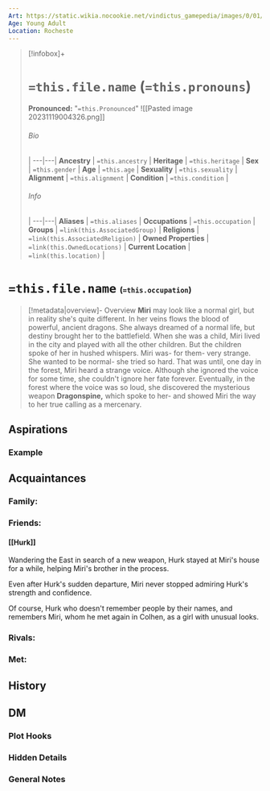 ```yaml
---
Art: https://static.wikia.nocookie.net/vindictus_gamepedia/images/0/01/Miri_%28NPC_Icon%29.png/revision/latest?cb=20200430035640
Age: Young Adult
Location: Rocheste
---
```


> [!infobox]+
> # `=this.file.name` (`=this.pronouns`)
> **Pronounced:**  "`=this.Pronounced`"
![[Pasted image 20231119004326.png]]
> ###### Bio
>  |
> ---|---|
> **Ancestry** | `=this.ancestry` |
> **Heritage** | `=this.heritage` |
> **Sex** | `=this.gender` |
> **Age** | `=this.age` |
> **Sexuality** | `=this.sexuality` |
> **Alignment** | `=this.alignment` |
> **Condition** | `=this.condition` |
> ###### Info
>  |
> ---|---|
> **Aliases** | `=this.aliases` |
> **Occupations** | `=this.occupation` |
> **Groups** | `=link(this.AssociatedGroup)` |
> **Religions** | `=link(this.AssociatedReligion)` |
> **Owned Properties** | `=link(this.OwnedLocations)` |
> **Current Location** | `=link(this.location)` |

# **`=this.file.name`** <span style="font-size: medium">(`=this.occupation`)</span>
> [!metadata|overview]- Overview 
> **Miri** may look like a normal girl, but in reality she's quite different. In her veins flows the blood of powerful, ancient dragons. She always dreamed of a normal life, but destiny brought her to the battlefield. When she was a child, Miri lived in the city and played with all the other children. But the children spoke of her in hushed whispers. Miri was- for them- very strange. She wanted to be normal- she tried so hard. That was until, one day in the forest, Miri heard a strange voice. Although she ignored the voice for some time, she couldn't ignore her fate forever. Eventually, in the forest where the voice was so loud, she discovered the mysterious weapon **Dragonspine,** which spoke to her- and showed Miri the way to her true calling as a mercenary.

## Aspirations
### Example


## Acquaintances
### Family:


### Friends:
#### [[Hurk]] 
Wandering the East in search of a new weapon, Hurk stayed at Miri's house for a while, helping Miri's brother in the process.

Even after Hurk's sudden departure, Miri never stopped admiring Hurk's strength and confidence.

Of course, Hurk who doesn't remember people by their names, and remembers Miri, whom he met again in Colhen, as a girl with unusual looks.

### Rivals:


### Met:


## History


## DM
### Plot Hooks


### Hidden Details


### General Notes

